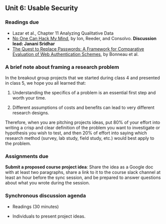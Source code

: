 ## Unit 6: Usable Security

### Readings due

  - Lazar et al., Chapter 11 Analyzing Qualitative Data
  - [No One Can Hack My Mind](https://www.usenix.org/system/files/conference/soups2015/soups15-paper-ion.pdf), by Ion, Reeder, and Consolvo. **Discussion lead: 
Janani Sridhar**
  - [The Quest to Replace Passwords: A Framework for Comparative Evaluation of Web Authentication Schemes](https://www.cl.cam.ac.uk/~fms27/papers/2012-BonneauHerOorSta-password--oakland.pdf), by Bonneau et al.



### A brief note about framing a research problem

In the breakout group projects that we started during class 4 and presented in class 5, we hope you all learned that:

1. Understanding the specifics of a problem is an essential first step and worth your time.

2. Different assumptions of costs and benefits can lead to very different research designs.

Therefore, when you are pitching projects ideas, put 80% of your effort into writing a crisp and clear definition of the problem you want to investigate or hypothesis you wish to test, and then 20% of effort into saying which research method (survey, lab study, field study, etc.) would best apply to the problem.



### Assignments due

**Submit a proposed course project idea**: Share the idea as a Google doc with at least two paragraphs, share a link to it to the course slack channel at least an hour before the sync session, and be prepared to answer questions about what you wrote during the session.



### Synchronous discussion agenda

  - Readings (30 minutes)

  - Individuals to present project ideas.


